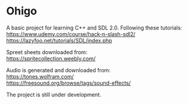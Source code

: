 # Ohigo
A basic project for learning C++ and SDL 2.0.
Following these tutorials: <br>
https://www.udemy.com/course/hack-n-slash-sdl2/ <br>
https://lazyfoo.net/tutorials/SDL/index.php

Spreet sheets downloaded from: <br> https://spritecollection.weebly.com/

Audio is generated and downloaded from: <br>
https://tones.wolfram.com/ <br>
https://freesound.org/browse/tags/sound-effects/


The project is still under development.
